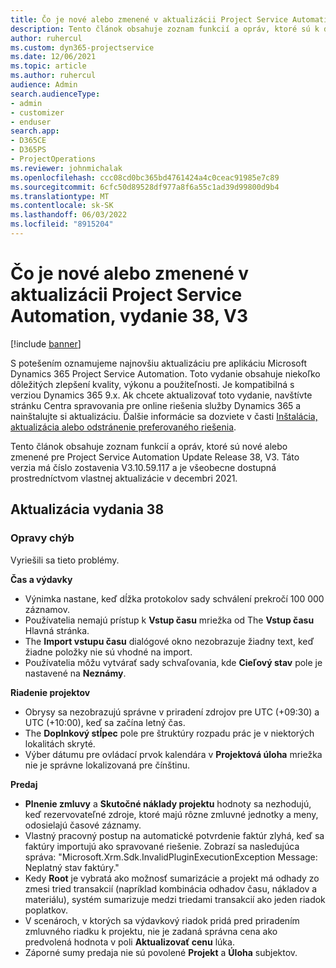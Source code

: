 ```yaml
---
title: Čo je nové alebo zmenené v aktualizácii Project Service Automation, vydanie 38, V3
description: Tento článok obsahuje zoznam funkcií a opráv, ktoré sú k dispozícii v Microsoft Dynamics 365 Project Service Automation Aktualizácia vydanie 38, V3.
author: ruhercul
ms.custom: dyn365-projectservice
ms.date: 12/06/2021
ms.topic: article
ms.author: ruhercul
audience: Admin
search.audienceType:
- admin
- customizer
- enduser
search.app:
- D365CE
- D365PS
- ProjectOperations
ms.reviewer: johnmichalak
ms.openlocfilehash: ccc08cd0bc365bd4761424a4c0ceac91985e7c89
ms.sourcegitcommit: 6cfc50d89528df977a8f6a55c1ad39d99800d9b4
ms.translationtype: MT
ms.contentlocale: sk-SK
ms.lasthandoff: 06/03/2022
ms.locfileid: "8915204"
---
```

# <a name="whats-new-or-changed-in-project-service-automation-update-release-38-v3"></a>Čo je nové alebo zmenené v aktualizácii Project Service Automation, vydanie 38, V3

[!include [banner](../includes/psa-now-project-operations.md)]

S potešením oznamujeme najnovšiu aktualizáciu pre aplikáciu Microsoft Dynamics 365 Project Service Automation. Toto vydanie obsahuje niekoľko dôležitých zlepšení kvality, výkonu a použiteľnosti. Je kompatibilná s verziou Dynamics 365 9.x. Ak chcete aktualizovať toto vydanie, navštívte stránku Centra spravovania pre online riešenia služby Dynamics 365 a nainštalujte si aktualizáciu. Ďalšie informácie sa dozviete v časti [Inštalácia, aktualizácia alebo odstránenie preferovaného riešenia](/power-platform/admin/install-remove-preferred-solution).

Tento článok obsahuje zoznam funkcií a opráv, ktoré sú nové alebo zmenené pre Project Service Automation Update Release 38, V3. Táto verzia má číslo zostavenia V3.10.59.117 a je všeobecne dostupná prostredníctvom vlastnej aktualizácie v decembri 2021.

## <a name="update-release-38"></a>Aktualizácia vydania 38

### <a name="bug-fixes"></a>Opravy chýb

Vyriešili sa tieto problémy.

**Čas a výdavky**

- Výnimka nastane, keď dĺžka protokolov sady schválení prekročí 100 000 záznamov.
- Používatelia nemajú prístup k **Vstup času** mriežka od The **Vstup času** Hlavná stránka.
- The **Import vstupu času** dialógové okno nezobrazuje žiadny text, keď žiadne položky nie sú vhodné na import.
- Používatelia môžu vytvárať sady schvaľovania, kde **Cieľový stav** pole je nastavené na **Neznámy**.

**Riadenie projektov**

- Obrysy sa nezobrazujú správne v priradení zdrojov pre UTC (+09:30) a UTC (+10:00), keď sa začína letný čas.
- The **Doplnkový stĺpec** pole pre štruktúry rozpadu prác je v niektorých lokalitách skryté.
- Výber dátumu pre ovládací prvok kalendára v **Projektová úloha** mriežka nie je správne lokalizovaná pre čínštinu.

**Predaj**

- **Plnenie zmluvy** a **Skutočné náklady projektu** hodnoty sa nezhodujú, keď rezervovateľné zdroje, ktoré majú rôzne zmluvné jednotky a meny, odosielajú časové záznamy.
- Vlastný pracovný postup na automatické potvrdenie faktúr zlyhá, keď sa faktúry importujú ako spravované riešenie. Zobrazí sa nasledujúca správa: "Microsoft.Xrm.Sdk.InvalidPluginExecutionException Message: Neplatný stav faktúry."
- Kedy **Root** je vybratá ako možnosť sumarizácie a projekt má odhady zo zmesi tried transakcií (napríklad kombinácia odhadov času, nákladov a materiálu), systém sumarizuje medzi triedami transakcií ako jeden riadok poplatkov.
- V scenároch, v ktorých sa výdavkový riadok pridá pred priradením zmluvného riadku k projektu, nie je zadaná správna cena ako predvolená hodnota v poli **Aktualizovať cenu** lúka.
- Záporné sumy predaja nie sú povolené **Projekt** a **Úloha** subjektov.
